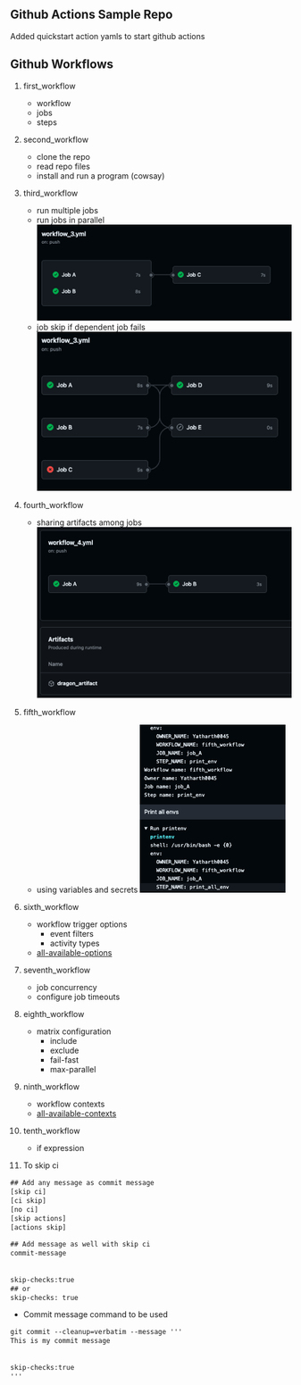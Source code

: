 ## Github Actions Sample Repo

Added quickstart action yamls to start github actions

## Github Workflows

1. first_workflow
    - workflow
    - jobs
    - steps

2. second_workflow
    - clone the repo
    - read repo files
    - install and run a program (cowsay)

3. third_workflow
    - run multiple jobs
    - run jobs in parallel  
    ![jobs parallel and sequential](resources/image1.png)
    - job skip if dependent job fails  
    ![job skip](resources/image2.png)

4. fourth_workflow
    - sharing artifacts among jobs  
    ![storing artifact](resources/image3.png)

5. fifth_workflow
    - using variables and secrets
    ![print envs](resources/image4.png)

6. sixth_workflow
    - workflow trigger options
        - event filters
        - activity types
    - [all-available-options](https://docs.github.com/en/actions/writing-workflows/choosing-when-your-workflow-runs/events-that-trigger-workflows)

7. seventh_workflow
    - job concurrency
    - configure job timeouts

8. eighth_workflow
    - matrix configuration
        - include
        - exclude
        - fail-fast
        - max-parallel

9. ninth_workflow
    - workflow contexts
    - [all-available-contexts](https://docs.github.com/en/enterprise-cloud@latest/actions/writing-workflows/choosing-what-your-workflow-does/accessing-contextual-information-about-workflow-runs)

10. tenth_workflow
    - if expression

11. To skip ci
```
## Add any message as commit message
[skip ci]
[ci skip]
[no ci]
[skip actions]
[actions skip]
```


```
## Add message as well with skip ci
commit-message


skip-checks:true
## or
skip-checks: true
```

- Commit message command to be used
```
git commit --cleanup=verbatim --message '''
This is my commit message


skip-checks:true
'''
```

